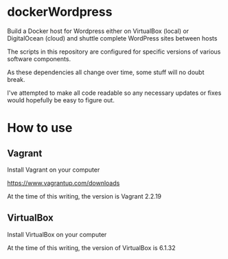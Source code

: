 # dockerWordpress

Build a Docker host for Wordpress either on VirtualBox (local) or DigitalOcean (cloud) and shuttle complete WordPress sites between hosts

The scripts in this repository are configured for specific versions of various software components. 

As these dependencies all change over time, some stuff will no doubt break.

I've attempted to make all code readable so any necessary updates or fixes would hopefully be easy to figure out.

# How to use

## Vagrant

Install Vagrant on your computer

https://www.vagrantup.com/downloads

At the time of this writing, the version is Vagrant 2.2.19

## VirtualBox

Install VirtualBox on your computer

At the time of this writing, the version of VirtualBox is 6.1.32



